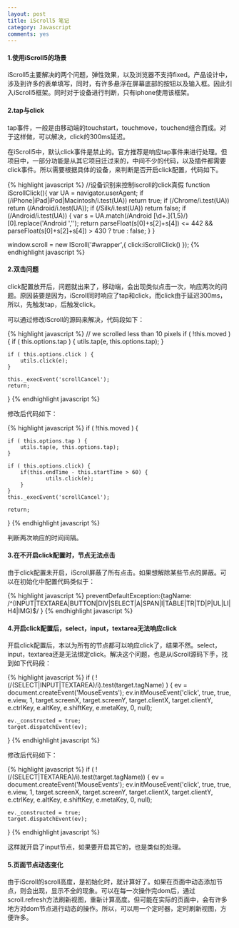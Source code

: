 ```yaml
---
layout: post
title: iScroll5 笔记
category: Javascript
comments: yes
---
```


#### 1.使用iScroll5的场景

iScroll5主要解决的两个问题，弹性效果，以及浏览器不支持fixed。产品设计中，涉及到许多的表单填写，同时，有许多悬浮在屏幕底部的按钮以及输入框。因此引入iScroll5框架。同时对于设备进行判断，只有iphone使用该框架。

#### 2.tap与click

tap事件，一般是由移动端的touchstart，touchmove，touchend组合而成。对于这样做，可以解决，click的300ms延迟。

在iScroll5中，默认click事件是禁止的。官方推荐是响应tap事件来进行处理。但项目中，一部分功能是从其它项目迁过来的，中间不少的代码，以及插件都需要click事件。所以需要根据具体的设备，来判断是否开启click配置，代码如下。

{% highlight javascript %}
//设备识别来控制iscroll的click真假
function iScrollClick(){
    var UA = navigator.userAgent;
    if (/iPhone|iPad|iPod|Macintosh/i.test(UA)) return true;
    if (/Chrome/i.test(UA)) return (/Android/i.test(UA));
    if (/Silk/i.test(UA)) return false;
    if (/Android/i.test(UA)) {
        var s = UA.match(/Android [\d+.]{1,5}/)[0].replace('Android ','');
        return parseFloat(s[0]+s[2]+s[4]) <= 442 && parseFloat(s[0]+s[2]+s[4]) > 430 ? true : false;
    }
}

window.scroll = new IScroll('#wrapper',{
            click:iScrollClick()
        });
{% endhighlight javascript %}

#### 2.双击问题

click配置放开后，问题就出来了，移动端，会出现类似点击一次，响应两次的问题。原因装要是因为，iScroll同时响应了tap和click，而click由于延迟300ms，所以，先触发tap，后触发click。

可以通过修改iScroll的源码来解决，代码段如下：

{% highlight javascript %}
// we scrolled less than 10 pixels
if ( !this.moved ) {
	if ( this.options.tap ) {
		utils.tap(e, this.options.tap);
	}

	if ( this.options.click ) {
		utils.click(e);
	}

	this._execEvent('scrollCancel');
	return;
}
{% endhighlight javascript %}

修改后代码如下：

{% highlight javascript %}
if ( !this.moved ) {  

    if ( this.options.tap ) {
        utils.tap(e, this.options.tap);
    }

    if ( this.options.click) {
        if(this.endTime - this.startTime > 60) {
            	utils.click(e);
        }
    }
    this._execEvent('scrollCancel');

    return;
}
{% endhighlight javascript %}

判断两次响应的时间间隔。

#### 3.在不开启click配置时，节点无法点击

由于click配置未开启，iScroll屏蔽了所有点击。如果想解除某些节点的屏蔽。可以在初始化中配置代码类似于：

{% highlight javascript %}
preventDefaultException:{tagName: /^(INPUT|TEXTAREA|BUTTON|DIV|SELECT|A|SPAN|I|TABLE|TR|TD|P|UL|LI|H4|IMG)$/ }
{% endhighlight javascript %}

#### 4.开启click配置后，select，input，textarea无法响应click

开启click配置后，本以为所有的节点都可以响应click了，结果不然。select，input，textarea还是无法绑定click。解决这个问题，也是从iScroll源码下手，找到如下代码段：

{% highlight javascript %}
if ( !(/(SELECT|INPUT|TEXTAREA)/i).test(target.tagName) ) {
	ev = document.createEvent('MouseEvents');
	ev.initMouseEvent('click', true, true, e.view, 1,
		target.screenX, target.screenY, target.clientX, target.clientY,
		e.ctrlKey, e.altKey, e.shiftKey, e.metaKey,
		0, null);

	ev._constructed = true;
	target.dispatchEvent(ev);
}
{% endhighlight javascript %}

修改后代码如下：

{% highlight javascript %}
if ( !(/(SELECT|TEXTAREA)/i).test(target.tagName)) {
	ev = document.createEvent('MouseEvents');
	ev.initMouseEvent('click', true, true, e.view, 1,
		target.screenX, target.screenY, target.clientX, target.clientY,
		e.ctrlKey, e.altKey, e.shiftKey, e.metaKey,
		0, null);

	ev._constructed = true;
	target.dispatchEvent(ev);
}
{% endhighlight javascript %}

这样就开启了input节点，如果要开启其它的，也是类似的处理。

#### 5.页面节点动态变化

由于iScroll的scroll高度，是初始化时，就计算好了。如果在页面中动态添加节点，则会出现，显示不全的现象。可以在每一次操作完dom后，通过scroll.refresh方法刷新视图，重新计算高度。但可能在实际的页面中，会有许多地方对dom节点进行动态的操作。所以，可以用一个定时器，定时刷新视图，方便许多。
